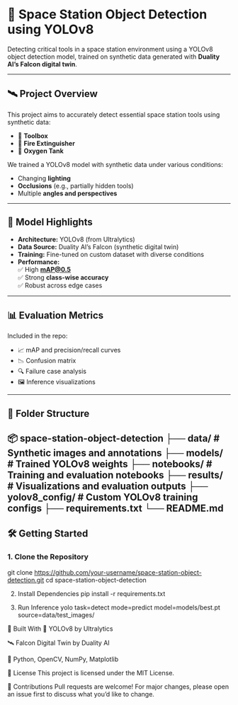 # 🚀 Space Station Object Detection using YOLOv8

Detecting critical tools in a space station environment using a YOLOv8 object detection model, trained on synthetic data generated with **Duality AI’s Falcon digital twin**.

---

## 🛰️ Project Overview

This project aims to accurately detect essential space station tools using synthetic data:

- 🧰 **Toolbox**
- 🧯 **Fire Extinguisher**
- 🫙 **Oxygen Tank**

We trained a YOLOv8 model with synthetic data under various conditions:
- Changing **lighting**
- **Occlusions** (e.g., partially hidden tools)
- Multiple **angles and perspectives**

---

## 🧠 Model Highlights

- **Architecture:** YOLOv8 (from Ultralytics)
- **Data Source:** Duality AI’s Falcon (synthetic digital twin)
- **Training:** Fine-tuned on custom dataset with diverse conditions
- **Performance:**  
  ✅ High **mAP@0.5**  
  ✅ Strong **class-wise accuracy**  
  ✅ Robust across edge cases

---

## 📊 Evaluation Metrics

Included in the repo:
- 📈 mAP and precision/recall curves
- 📉 Confusion matrix
- 🔍 Failure case analysis
- 🖼️ Inference visualizations

---

## 📁 Folder Structure

📦 space-station-object-detection
├── data/ # Synthetic images and annotations
├── models/ # Trained YOLOv8 weights
├── notebooks/ # Training and evaluation notebooks
├── results/ # Visualizations and evaluation outputs
├── yolov8_config/ # Custom YOLOv8 training configs
├── requirements.txt
└── README.md
---

## 🛠️ Getting Started

### 1. Clone the Repository
git clone https://github.com/your-username/space-station-object-detection.git
cd space-station-object-detection

2. Install Dependencies
pip install -r requirements.txt

3. Run Inference
yolo task=detect mode=predict model=models/best.pt source=data/test_images/

🔧 Built With
🤖 YOLOv8 by Ultralytics

🛰️ Falcon Digital Twin by Duality AI

🐍 Python, OpenCV, NumPy, Matplotlib

📄 License
This project is licensed under the MIT License.

🙌 Contributions
Pull requests are welcome! For major changes, please open an issue first to discuss what you’d like to change.

